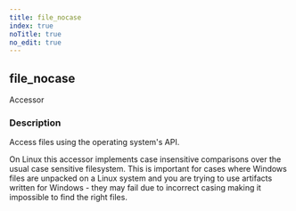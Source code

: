 ```yaml
---
title: file_nocase
index: true
noTitle: true
no_edit: true
---
```




<div class="vql_item"></div>


## file_nocase
<span class='vql_type label label-warning pull-right page-header'>Accessor</span>


### Description

Access files using the operating system's API.

On Linux this accessor implements case insensitive comparisons
over the usual case sensitive filesystem. This is important for
cases where Windows files are unpacked on a Linux system and you
are trying to use artifacts written for Windows - they may fail
due to incorrect casing making it impossible to find the right
files.


